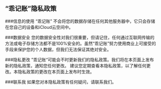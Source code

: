 ## “乖记账”隐私政策

###信息的使用
“乖记账” 不会将您的数据存储在任何其他服务器中，它只会存储在您自己的设备和iCloud云空间中。

###数据安全
您的数据安全性对我们很重要，但请记住，任何通过互联网传输的方法或电子存储方法都不是100%安全的。虽然“乖记账”努力使用商业上可接受的手段来保护您的个人数据，但我们无法保证其绝对安全。

###隐私更改
”乖记账“可能会不时更新我们的隐私政策。我们将在本页面上发布新的隐私政策，通知您任何更改。
建议您定期查看本隐私政策，以了解任何更改。本隐私政策的更改在本页面上发布时生效。

###联系我
如果您对本隐私政策有任何疑问，请联系我们。
